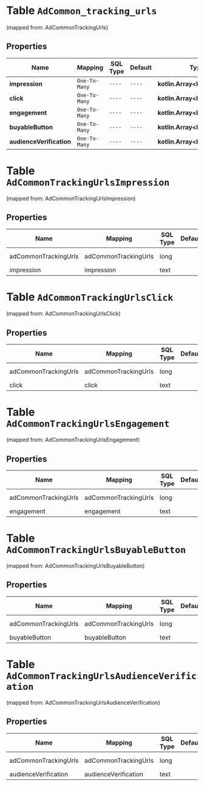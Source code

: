 
# Table `AdCommon_tracking_urls`
(mapped from: AdCommonTrackingUrls)

## Properties
Name | Mapping | SQL Type | Default | Type | Description | Notes
---- | ------- | -------- | ------- | ---- | ----------- | -----
**impression** | `One-To-Many` | `----` | `----`  | **kotlin.Array&lt;kotlin.String&gt;** |  |  [optional]
**click** | `One-To-Many` | `----` | `----`  | **kotlin.Array&lt;kotlin.String&gt;** |  |  [optional]
**engagement** | `One-To-Many` | `----` | `----`  | **kotlin.Array&lt;kotlin.String&gt;** |  |  [optional]
**buyableButton** | `One-To-Many` | `----` | `----`  | **kotlin.Array&lt;kotlin.String&gt;** |  |  [optional]
**audienceVerification** | `One-To-Many` | `----` | `----`  | **kotlin.Array&lt;kotlin.String&gt;** |  |  [optional]


# **Table `AdCommonTrackingUrlsImpression`**
(mapped from: AdCommonTrackingUrlsImpression)

## Properties
Name | Mapping | SQL Type | Default | Type | Description | Notes
---- | ------- | -------- | ------- | ---- | ----------- | -----
adCommonTrackingUrls | adCommonTrackingUrls | long | | kotlin.Long | Primary Key | *one*
impression | impression | text | | kotlin.String | Foreign Key | *many*



# **Table `AdCommonTrackingUrlsClick`**
(mapped from: AdCommonTrackingUrlsClick)

## Properties
Name | Mapping | SQL Type | Default | Type | Description | Notes
---- | ------- | -------- | ------- | ---- | ----------- | -----
adCommonTrackingUrls | adCommonTrackingUrls | long | | kotlin.Long | Primary Key | *one*
click | click | text | | kotlin.String | Foreign Key | *many*



# **Table `AdCommonTrackingUrlsEngagement`**
(mapped from: AdCommonTrackingUrlsEngagement)

## Properties
Name | Mapping | SQL Type | Default | Type | Description | Notes
---- | ------- | -------- | ------- | ---- | ----------- | -----
adCommonTrackingUrls | adCommonTrackingUrls | long | | kotlin.Long | Primary Key | *one*
engagement | engagement | text | | kotlin.String | Foreign Key | *many*



# **Table `AdCommonTrackingUrlsBuyableButton`**
(mapped from: AdCommonTrackingUrlsBuyableButton)

## Properties
Name | Mapping | SQL Type | Default | Type | Description | Notes
---- | ------- | -------- | ------- | ---- | ----------- | -----
adCommonTrackingUrls | adCommonTrackingUrls | long | | kotlin.Long | Primary Key | *one*
buyableButton | buyableButton | text | | kotlin.String | Foreign Key | *many*



# **Table `AdCommonTrackingUrlsAudienceVerification`**
(mapped from: AdCommonTrackingUrlsAudienceVerification)

## Properties
Name | Mapping | SQL Type | Default | Type | Description | Notes
---- | ------- | -------- | ------- | ---- | ----------- | -----
adCommonTrackingUrls | adCommonTrackingUrls | long | | kotlin.Long | Primary Key | *one*
audienceVerification | audienceVerification | text | | kotlin.String | Foreign Key | *many*



